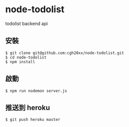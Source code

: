 # node-todolist
todolist backend api

## 安裝
```
$ git clone git@github.com:cgh20xx/node-todolist.git
$ cd node-todolist
$ npm install
```

## 啟動
```
$ npm run nodemon server.js
```

## 推送到 heroku
```
$ git push heroku master 
```


